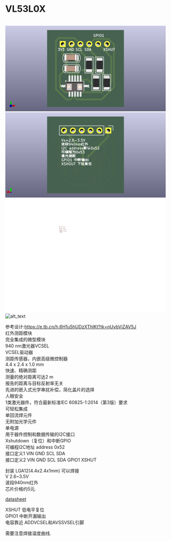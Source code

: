 # VL53L0X  

<br><img src="https://github.com/lessthan00/VL53L0X/blob/main/VL53L0X_F.png" width="" alt="alt_text" title="image_tooltip">
<br><img src="https://github.com/lessthan00/VL53L0X/blob/main/VL53L0X_B.png" width="" alt="alt_text" title="image_tooltip">
<br><img src="https://github.com/lessthan00/VL53L0X/blob/main/VL53L0X-F_Paste.svg" width="" alt="alt_text" title="image_tooltip">
<br><img src="https://github.com/lessthan00/VL53L0X/blob/main/VL53L0X_ibom.html" width="" alt="alt_text" title="image_tooltip">
  
参考设计:https://e.tb.cn/h.6H1u5hUDzXThlKt?tk=nUvbVjZAV5J  
红外测距模块  
完全集成的微型模块  
940 nm激光器VCSEL  
VCSEL驱动器  
测距传感器，内嵌高级微控制器  
4.4 x 2.4 x 1.0 mm  
快速、精确测距  
测量的绝对距离可达2 m  
报告的距离与目标反射率无关  
先进的嵌入式光学串扰补偿，简化盖片的选择  
人眼安全  
1类激光器件，符合最新标准IEC 60825-1:2014（第3版）要求  
可轻松集成  
单回流焊元件  
无附加光学元件  
单电源  
用于器件控制和数据传输的I2C接口  
Xshutdown（复位）和中断GPIO  
可编程I2C地址 address 0x52  
接口定义1 VIN GND SCL SDA  
接口定义2 VIN GND SCL SDA GPIO1 XSHUT  
  
封装  LGA12(4.4x2.4x1mm) 可以焊接  
V 2.6~3.5V  
波段940nm红外  
芯片价格约5元.  
  
[datasheet](https://www.st.com.cn/zh/imaging-and-photonics-solutions/vl53l0x.html)  
  
XSHUT 低电平复位  
GPIO1 中断开漏输出  
电容靠近 ADDVCSEL和AVSSVSEL引脚  
  
需要注意焊接温度曲线.  
